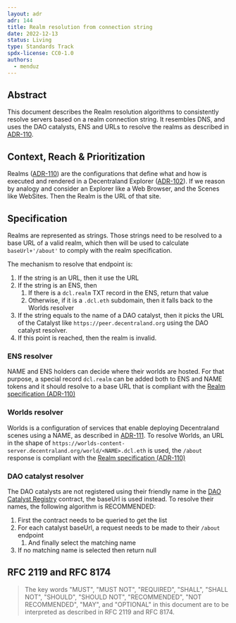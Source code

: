 ```yaml
---
layout: adr
adr: 144
title: Realm resolution from connection string
date: 2022-12-13
status: Living
type: Standards Track
spdx-license: CC0-1.0
authors:
  - menduz
---
```


## Abstract

<!--
Abstract is a multi-sentence (short paragraph) technical summary. This should be a very terse and human-readable version of the document section. **Someone should be able to read only the abstract to get the gist of what this document is about in its current state.** Abstracts should be always up to date with the current state of the document.
-->

This document describes the Realm resolution algorithms to consistently resolve servers based on a realm connection string. It resembles DNS, and uses the DAO catalysts, ENS and URLs to resolve the realms as described in [ADR-110](https://adr.decentraland.org/adr/ADR-110).

## Context, Reach & Prioritization

<!--
Discuss and go into detail about the subject in question. Make sure you cover:
- Why is this decision important
- The urgency of the decision
- Datapoints and related background information
- Vocabulary and key terms
-->

Realms ([ADR-110](https://adr.decentraland.org/adr/ADR-110)) are the configurations that define what and how is executed and rendered in a Decentraland Explorer ([ADR-102](https://adr.decentraland.org/adr/ADR-102)). If we reason by analogy and consider an Explorer like a Web Browser, and the Scenes like WebSites. Then the Realm is the URL of that site.

## Specification

<!--
The technical specification should describe the syntax and semantics of any new feature.
-->

Realms are represented as strings. Those strings need to be resolved to a base URL of a valid realm, which then will be used to calculate `baseUrl+'/about'` to comply with the realm specification.

The mechanism to resolve that endpoint is:
1. If the string is an URL, then it use the URL
1. If the string is an ENS, then 
   1. If there is a `dcl.realm` TXT record in the ENS, return that value
   1. Otherwise, if it is a `.dcl.eth` subdomain, then it falls back to the Worlds resolver
1. If the string equals to the name of a DAO catalyst, then it picks the URL of the Catalyst like `https://peer.decentraland.org` using the DAO catalyst resolver.
1. If this point is reached, then the realm is invalid.

### ENS resolver

NAME and ENS holders can decide where their worlds are hosted. For that purpose, a special record `dcl.realm` can be added both to ENS and NAME tokens and it should resolve to a base URL that is compliant with the [Realm specification (ADR-110)](https://adr.decentraland.org/adr/ADR-110)

### Worlds resolver

Worlds is a configuration of services that enable deploying Decentraland scenes using a NAME, as described in [ADR-111](/adr/ADR-111). To resolve Worlds, an URL in the shape of `https://worlds-content-server.decentraland.org/world/<NAME>.dcl.eth` is used, the `/about` response is compliant with the [Realm specification (ADR-110)](https://adr.decentraland.org/adr/ADR-110)

### DAO catalyst resolver

The DAO catalysts are not registered using their friendly name in the [DAO Catalyst Registry](https://etherscan.io/address/0x4a2f10076101650f40342885b99b6b101d83c486) contract, the baseUrl is used instead. To resolve their names, the following algorithm is RECOMMENDED:
1. First the contract needs to be queried to get the list
1. For each catalyst baseUrl, a request needs to be made to their `/about` endpoint
   1. And finally select the matching name
1. If no matching name is selected then return null


## RFC 2119 and RFC 8174

> The key words "MUST", "MUST NOT", "REQUIRED", "SHALL", "SHALL NOT", "SHOULD", "SHOULD NOT", "RECOMMENDED", "NOT RECOMMENDED", "MAY", and "OPTIONAL" in this document are to be interpreted as described in RFC 2119 and RFC 8174.
